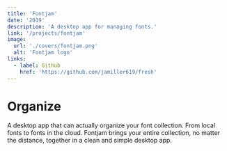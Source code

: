 ```yaml
---
title: 'Fontjam'
date: '2019'
description: 'A desktop app for managing fonts.'
link: '/projects/fontjam'
image:
  url: './covers/fontjam.png'
  alt: 'Fontjam logo'
links:
  - label: Github
    href: 'https://github.com/jamiller619/fresh'
---
```


# Organize

A desktop app that can actually organize your font collection.
From local fonts to fonts in the cloud. Fontjam brings your
entire collection, no matter the distance, together in a
clean and simple desktop app.
